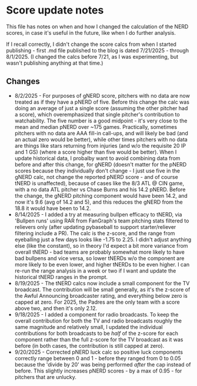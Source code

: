 # Score update notes

This file has notes on when and how I changed the calculation of the NERD scores, in case it's useful in the future, like when I do further analysis.

If I recall correctly, I didn't change the score calcs from when I started publishing - first .md file published to the blog is dated 7/21/2025 - through 8/1/2025. (I changed the calcs before 7/21, as I was experimenting, but wasn't publishing anything at that time.)

## Changes

- 8/2/2025 - For purposes of gNERD score, pitchers with no data are now treated as if they have a pNERD of five. Before this change the calc was doing an average of just a single score (assuming the other pitcher had a score), which overemphasized that single pitcher's contribution to watchability. The five number is a good midpoint - it's very close to the mean and median pNERD over ~175 games. Practically, sometimes pitchers with no data are AAA fill-in call-ups, and will likely be bad (and an actual zero would be better), while other times pitchers with no data are things like stars returning from injuries (and w/o the requisite 20 IP and 1 GS) (where a score higher than five would be better). When I update historical data, I probalby want to avoid combining data from before and after this change, for gNERD (doesn't matter for the pNERD scores because they individually don't change - I just use five in the gNERD calc, not change the reported pNERD score - and of course tNERD is unaffected), because of cases like the 8/3 ATL @ CIN game, with a no data ATL pitcher vs Chase Burns and his 14.2 pNERD. Before the change, the gNERD pitching component would have been 14.2, and now it's 9.6 (avg of 14.2 and 5), and this reduces the gNERD from the 18.8 it would have been to 14.2.
- 8/14/2025 - I added a try at measuring bullpen efficacy to tNERD, via 'Bullpen runs' using RAR from FanGraph's team pitching stats filtered to relievers only (after updating pybaseball to support starter/reliever filtering include a PR). The calc is the z-score, and the range from eyeballing just a few days looks like -1.75 to 2.25. I didn't adjust anything else (like the constant), so in theory I'd expect a bit more variance from overall tNERD - bad teams are probably somewhat more likely to have bad bullpens and vice versa, so lower tNERDs w/o the component are more likely to be even lower, and higher tNERDs to be even higher. I can re-run the range analysis in a week or two if I want and update the historical tNERD ranges in the prompt.
- 8/19/2025 - The tNERD calcs now include a small component for the TV broadcast. The contribution will be small generally, as it's the z-score of the Awful Announcing broadcaster rating, and everything below zero is capped at zero. For 2025, the Padres are the only team with a score above two, and then it's only 2.12.
- 9/18/2025 - I added a component for radio broadcasts. To keep the overall contribution for both the TV and radio broadcasts roughly the same magnitude and relatively small, I updated the individual contributions for both broadcasts to be _half_ of the z-score for each component rather than the full z-score for the TV broadcast as it was before (in both cases, the contribution is still capped at zero).
- 9/20/2025 - Corrected pNERD luck calc so positive luck components correctly range between 0 and 1 - before they ranged from 0 to 0.05 because the 'divide by 20' was being performed _after_ the cap instead of before. This slightly increases pNERD scores - by a max of 0.95 - for pitchers that are unlucky.

